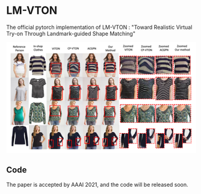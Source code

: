 # LM-VTON
The official pytorch implementation of LM-VTON : "Toward Realistic Virtual Try-on Through Landmark-guided Shape Matching"


![](figures/cover_compare.png)


## Code
The paper is accepted by AAAI 2021, and the code will be released soon.
